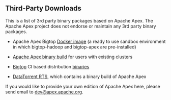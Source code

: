 ## Third-Party Downloads

This is a list of 3rd party binary packages based on Apache Apex. The Apache Apex project does not endorse or maintain any 3rd party binary packages.

- Apache Apex Bigtop [Docker image](https://hub.docker.com/r/apacheapex/sandbox/) (a ready to use sandbox environment in which bigtop-hadoop and bigtop-apex are pre-installed)

- [Apache Apex binary build](https://github.com/atrato/apex-cli-package/releases/) for users with existing clusters

- [Bigtop](http://bigtop.apache.org/) CI based distribution [binaries](https://cwiki.apache.org/confluence/display/APEX/ApexBigtop#ApexBigtop-BigtopCIbaseddistributionbinaries)

- <a href="https://www.datatorrent.com/download/" rel="nofollow">DataTorrent RTS</a>, which contains a binary build of Apache Apex

If you would like to provide your own edition of Apache Apex here, please send email to [dev@apex.apache.org](mailto:dev@apex.apache.org).
